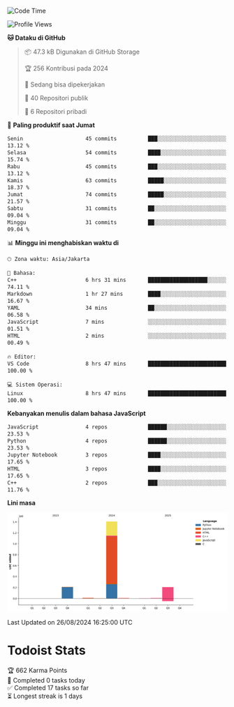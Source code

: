<!--START_SECTION:waka-->
![Code Time](http://img.shields.io/badge/Code%20Time-24%20hrs%2013%20mins-blue)

![Profile Views](http://img.shields.io/badge/Profil%20dilihat-104-blue)

**🐱 Dataku di GitHub** 

> 📦 47.3 kB Digunakan di GitHub Storage 
 > 
> 🏆 256 Kontribusi pada 2024
 > 
> 💼 Sedang bisa dipekerjakan
 > 
> 📜 40 Repositori publik 
 > 
> 🔑 6 Repositori pribadi 
 > 
📅 **Paling produktif saat Jumat** 

```text
Senin                    45 commits          ███░░░░░░░░░░░░░░░░░░░░░░   13.12 % 
Selasa                   54 commits          ████░░░░░░░░░░░░░░░░░░░░░   15.74 % 
Rabu                     45 commits          ███░░░░░░░░░░░░░░░░░░░░░░   13.12 % 
Kamis                    63 commits          █████░░░░░░░░░░░░░░░░░░░░   18.37 % 
Jumat                    74 commits          █████░░░░░░░░░░░░░░░░░░░░   21.57 % 
Sabtu                    31 commits          ██░░░░░░░░░░░░░░░░░░░░░░░   09.04 % 
Minggu                   31 commits          ██░░░░░░░░░░░░░░░░░░░░░░░   09.04 % 
```


📊 **Minggu ini menghabiskan waktu di** 

```text
🕑︎ Zona waktu: Asia/Jakarta

💬 Bahasa: 
C++                      6 hrs 31 mins       ███████████████████░░░░░░   74.11 % 
Markdown                 1 hr 27 mins        ████░░░░░░░░░░░░░░░░░░░░░   16.67 % 
YAML                     34 mins             ██░░░░░░░░░░░░░░░░░░░░░░░   06.58 % 
JavaScript               7 mins              ░░░░░░░░░░░░░░░░░░░░░░░░░   01.51 % 
HTML                     2 mins              ░░░░░░░░░░░░░░░░░░░░░░░░░   00.49 % 

🔥 Editor: 
VS Code                  8 hrs 47 mins       █████████████████████████   100.00 % 

💻 Sistem Operasi: 
Linux                    8 hrs 47 mins       █████████████████████████   100.00 % 
```

**Kebanyakan menulis dalam bahasa JavaScript** 

```text
JavaScript               4 repos             ██████░░░░░░░░░░░░░░░░░░░   23.53 % 
Python                   4 repos             ██████░░░░░░░░░░░░░░░░░░░   23.53 % 
Jupyter Notebook         3 repos             ████░░░░░░░░░░░░░░░░░░░░░   17.65 % 
HTML                     3 repos             ████░░░░░░░░░░░░░░░░░░░░░   17.65 % 
C++                      2 repos             ███░░░░░░░░░░░░░░░░░░░░░░   11.76 % 
```



**Lini masa**

![Lines of Code chart](https://raw.githubusercontent.com/yusuf601/yusuf601/main/assets/bar_graph.png)


 Last Updated on 26/08/2024 16:25:00 UTC
<!--END_SECTION:waka-->
# Todoist Stats

<!-- TODO-IST:START -->
🏆  662 Karma Points           
🌸  Completed 0 tasks today           
✅  Completed 17 tasks so far           
⏳  Longest streak is 1 days
<!-- TODO-IST:END -->
